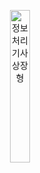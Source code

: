 <p align="center"><img width="25%" height="25%"alt="정보처리기사 상장형" src="https://user-images.githubusercontent.com/77099686/106072423-8367ee00-614b-11eb-8bfc-e0a7c71fa714.png"></p>
